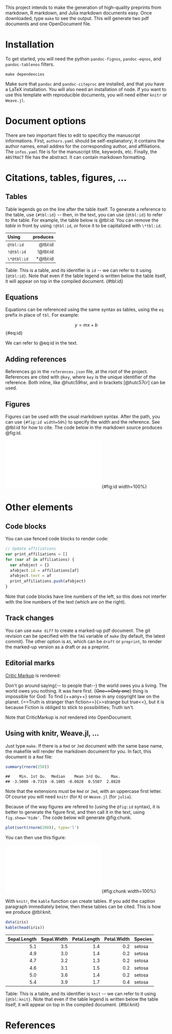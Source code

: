 This project intends to make the generation of high-quality preprints from
markdown, R markdown, and Julia markdown documents easy. Once downloaded, type
`make` to see the output. This will generate two pdf documents and one
OpenDocument file.

# Installation

To get started, you will need the python `pandoc-fignos`, `pandoc-eqnos`, and
`pandoc-tablenos` filters.

~~~ shell
make dependencies
~~~

Make sure that `pandoc` and `pandoc-citeproc` are installed, and that you have a
LaTeX installation. You will also need an installation of node. If you want to
use this template with reproducible documents, you will need either `knitr` or
`Weave.jl`.

# Document options

There are two important files to edit to specificy the manuscript informations.
First, `authors.yaml` should be self-explanatory; it contains the author names,
email addres for the corresponding author, and affiliations. The `infos.yaml`
file is for the manuscript title, keywords, etc. Finally, the `ABSTRACT` file
has the abstract. It can contain markdown formatting.

# Citations, tables, figures, ...

## Tables

Table legends go on the line after the table itself. To generate a reference to
the table, use `{#tbl:id}` -- then, in the text, you can use `{@tbl:id}` to
refer to the table. For example, the table below is @tbl:id. You can remove the
*table* in front by using `!@tbl:id`, or force it to be capitalized with
`\*tbl:id`.

| Using       |  produces |
|:------------|----------:|
| `@tbl:id`   |   @tbl:id |
| `!@tbl:id`  |  !@tbl:id |
| `\*@tbl:id` | \*@tbl:id |

Table: This is a table, and its identifier is `id` -- we can refer to it using
`{@tbl:id}`. Note that even if the table legend is written below the table
itself, it will appear on top in the compiled document. {#tbl:id}

## Equations

Equations can be referenced using the same syntax as tables, using the `eq`
prefix in place of `tbl`. For example:

$$ y = mx + b $$ {#eq:id}

We can refer to @eq:id in the text.

## Adding references

References go in the `references.json` file, at the root of the project.
References are cited with `@key`, where `key` is the unique identifier of the
reference. Both inline, like @hutc59hsr, and in brackets [@hutc57cr] can be
used.

## Figures

Figures can be used with the usual markdown syntax. After the path, you can use
`{#fig:id width=50%}` to specify the width and the reference. See @tbl:id for
how to cite. The code below in the markdown source produces @fig:id.



![This is a figure. Figures can have identifiers, and the width can be changed as well.](figure/histogram-1.pdf){#fig:id width=100%}

# Other elements

## Code blocks

You can use fenced code blocks to render code:

~~~ javascript
// Update affiliations
var print_affiliations = []
for (var af in affiliations) {
  var afobject = {}
  afobject.id = affiliations[af]
  afobject.text = af
  print_affiliations.push(afobject)
}
~~~

Note that code blocks have line numbers of the left, so this does not interfer
with the line numbers of the text (which are on the right).

## Track changes

You can use `make diff` to create a marked-up pdf document. The git revision can
be specified with the `TAG` variable of `make` (by default, the latest commit).
The other option is `AS`, which can be `draft` or `preprint`, to render the
marked-up version as a draft or as a preprint.

## Editorial marks

[Critic Markup][cm] is rendered:

Don't go around saying{-- to people that--} the world owes you a living. The
world owes you nothing. It was here first. {~~One~>Only one~~} thing is
impossible for God: To find {++any++} sense in any copyright law on the planet.
{==Truth is stranger than fiction==}{>>strange but
true<<}, but it is because Fiction is obliged to stick to possibilities; Truth
isn't.

Note that CriticMarkup is *not* rendered into OpenDocument.

[cm]: http://criticmarkup.com/

## Using with knitr, Weave.jl, ...

Just type `make`. If there is a `Rmd` or `Jmd` document with the same base name,
the makefile will render the markdown document for you. In fact, this document
*is* a `Rmd` file:


```r
summary(rnorm(250))
```

```
##    Min. 1st Qu.  Median    Mean 3rd Qu.    Max. 
## -3.5000 -0.7319 -0.1085 -0.0828  0.5507  2.8820
```

Note that the extensions *must* be `Rmd` or `Jmd`, with an uppercase first
letter. Of course you will need `knitr` (for `R`) or `Weave.jl` (for `julia`).

Because of the way figures are refered to (using the `@fig:id` syntax), it is
better to generate the figure first, and then call it in the text, using
`fig.show='hide'`. The code below will generate @fig:chunk.


```r
plot(sort(rnorm(200)), type='l')
```

You can then use this figure:

![This is the figure created by the chunck `testfig`, so it is in `figure/testfig-1`. You can use different `dev` in the knitr chunk options, so it is possible to generate pdf or png figures.](figure/testfig-1.pdf){#fig:chunk width=100%}

With `knitr`, the `kable` function can create tables. If you add the caption
paragraph immediately below, then these tables can be cited. This is how we
produce @tbl:knit.


```r
data(iris)
kable(head(iris))
```



| Sepal.Length| Sepal.Width| Petal.Length| Petal.Width|Species |
|------------:|-----------:|------------:|-----------:|:-------|
|          5.1|         3.5|          1.4|         0.2|setosa  |
|          4.9|         3.0|          1.4|         0.2|setosa  |
|          4.7|         3.2|          1.3|         0.2|setosa  |
|          4.6|         3.1|          1.5|         0.2|setosa  |
|          5.0|         3.6|          1.4|         0.2|setosa  |
|          5.4|         3.9|          1.7|         0.4|setosa  |
Table: This is a table, and its identifier is `knit` -- we can refer to it using
`{@tbl:knit}`. Note that even if the table legend is written below the table
itself, it will appear on top in the compiled document. {#tbl:knit}

# References
